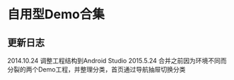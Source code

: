 # 自用型Demo合集

## 更新日志
2014.10.24 调整工程结构到Android Studio
2015.5.24 合并之前因为环境不同而分裂的两个Demo工程，并整理分类，首页通过导航抽屉切换分类

